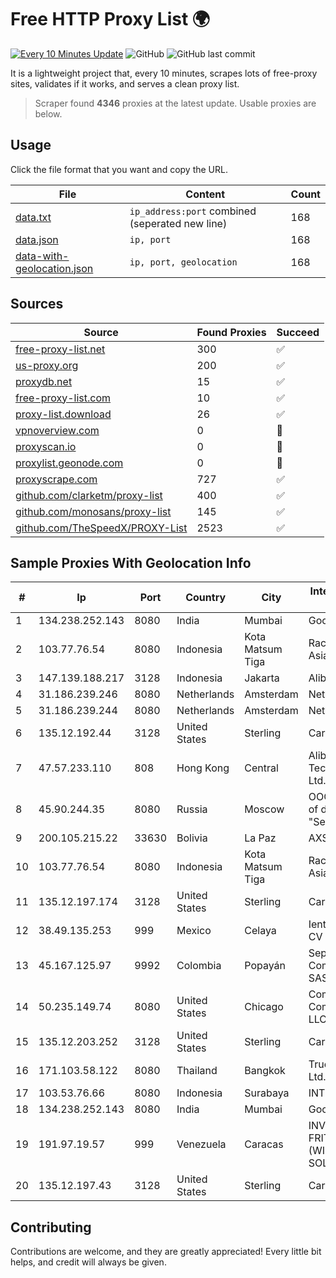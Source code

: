 
# Free HTTP Proxy List 🌍

[![Every 10 Minutes Update](https://github.com/mertguvencli/http-proxy-list/actions/workflows/main.yml/badge.svg?branch=main)](https://github.com/mertguvencli/http-proxy-list/actions/workflows/main.yml)
![GitHub](https://img.shields.io/github/license/mertguvencli/http-proxy-list)
![GitHub last commit](https://img.shields.io/github/last-commit/mertguvencli/http-proxy-list)

It is a lightweight project that, every 10 minutes, scrapes lots of free-proxy sites, validates if it works, and serves a clean proxy list.


> Scraper found **4346** proxies at the latest update. Usable proxies are below.

## Usage

Click the file format that you want and copy the URL.


|File|Content|Count|
|----|-------|-----|
|[data.txt](https://raw.githubusercontent.com/mertguvencli/http-proxy-list/main/proxy-list/data.txt)|`ip_address:port` combined (seperated new line)|168|
|[data.json](https://raw.githubusercontent.com/mertguvencli/http-proxy-list/main/proxy-list/data.json)|`ip, port`|168|
|[data-with-geolocation.json](https://raw.githubusercontent.com/mertguvencli/http-proxy-list/main/proxy-list/data-with-geolocation.json)|`ip, port, geolocation`|168|

## Sources

|Source|Found Proxies|Succeed|
|------|-------------|-------|
|[free-proxy-list.net](https://free-proxy-list.net)|300|✅|
|[us-proxy.org](https://www.us-proxy.org)|200|✅|
|[proxydb.net](http://proxydb.net)|15|✅|
|[free-proxy-list.com](https://free-proxy-list.com/?page=&port=&type%5B%5D=http&type%5B%5D=https&up_time=0&search=Search)|10|✅|
|[proxy-list.download](https://www.proxy-list.download/HTTP)|26|✅|
|[vpnoverview.com](https://vpnoverview.com/privacy/anonymous-browsing/free-proxy-servers)|0|🚫|
|[proxyscan.io](https://www.proxyscan.io)|0|🚫|
|[proxylist.geonode.com](https://proxylist.geonode.com/api/proxy-list?limit=300&page=1&sort_by=lastChecked&sort_type=desc&protocols=http,https)|0|🚫|
|[proxyscrape.com](https://api.proxyscrape.com/v2/?request=displayproxies&protocol=http&timeout=10000&country=all&ssl=all&anonymity=all)|727|✅|
|[github.com/clarketm/proxy-list](https://raw.githubusercontent.com/clarketm/proxy-list/master/proxy-list-raw.txt)|400|✅|
|[github.com/monosans/proxy-list](https://raw.githubusercontent.com/monosans/proxy-list/main/proxies/http.txt)|145|✅|
|[github.com/TheSpeedX/PROXY-List](https://raw.githubusercontent.com/TheSpeedX/PROXY-List/master/http.txt)|2523|✅|


## Sample Proxies With Geolocation Info

|#|Ip|Port|Country|City|Internet Service Provider|
|-|--|----|-------|----|-------------------------|
|1|134.238.252.143|8080|India|Mumbai|Google LLC|
|2|103.77.76.54|8080|Indonesia|Kota Matsum Tiga|Rackh Lintas Asia|
|3|147.139.188.217|3128|Indonesia|Jakarta|Alibaba.com LLC|
|4|31.186.239.246|8080|Netherlands|Amsterdam|NetSkope Inc|
|5|31.186.239.244|8080|Netherlands|Amsterdam|NetSkope Inc|
|6|135.12.192.44|3128|United States|Sterling|Carrytel|
|7|47.57.233.110|808|Hong Kong|Central|Alibaba (US) Technology Co., Ltd.|
|8|45.90.244.35|8080|Russia|Moscow|OOO "Network of data-centers "Selectel"|
|9|200.105.215.22|33630|Bolivia|La Paz|AXS Bolivia S. A.|
|10|103.77.76.54|8080|Indonesia|Kota Matsum Tiga|Rackh Lintas Asia|
|11|135.12.197.174|3128|United States|Sterling|Carrytel|
|12|38.49.135.253|999|Mexico|Celaya|Ientc S De RL De CV|
|13|45.167.125.97|9992|Colombia|Popayán|Sepcom Comunicaciones SAS|
|14|50.235.149.74|8080|United States|Chicago|Comcast Cable Communications, LLC|
|15|135.12.203.252|3128|United States|Sterling|Carrytel|
|16|171.103.58.122|8080|Thailand|Bangkok|True Internet Co., Ltd.|
|17|103.53.76.66|8080|Indonesia|Surabaya|INTI|
|18|134.238.252.143|8080|India|Mumbai|Google LLC|
|19|191.97.19.57|999|Venezuela|Caracas|INVERSIONES FRITZ 78 C.A.(WIFI SOLUTION)|
|20|135.12.197.43|3128|United States|Sterling|Carrytel|



## Contributing

Contributions are welcome, and they are greatly appreciated! Every
little bit helps, and credit will always be given.

